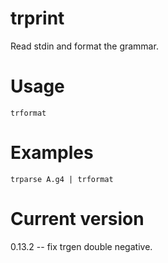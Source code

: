 # trprint

Read stdin and format the grammar.

# Usage

    trformat

# Examples

    trparse A.g4 | trformat

# Current version

0.13.2 -- fix trgen double negative.
